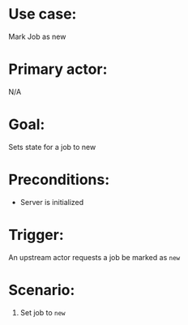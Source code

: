 # Use case:

Mark Job as new

# Primary actor:

N/A

# Goal:

Sets state for a job to new

# Preconditions:

* Server is initialized

# Trigger:

An upstream actor requests a job be marked as `new`

# Scenario:

1) Set job to `new`